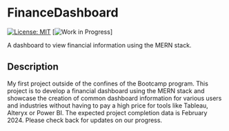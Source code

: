# FinanceDashboard
[![License: MIT](https://img.shields.io/badge/License-MIT-yellow.svg)](#license) [![Work in Progress](https://img.sheilds.io/badge/Work_In_Progress-green.svg)]

A dashboard to view financial information using the MERN stack.  

## Description
My first project outside of the confines of the Bootcamp program.  This project is to develop a financial dashboard using the MERN stack and showcase the creation of common dashboard information for various users and industries without having to pay a high price for tools like Tableau, Alteryx or Power BI.  The expected project completion data is February 2024.  Please check back for updates on our progress.  

